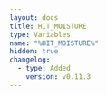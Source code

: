 ```yaml
---
layout: docs
title: HIT_MOISTURE
type: Variables
name: "%HIT_MOISTURE%"
hidden: true
changelog:
  - type: Added
    version: v0.11.3
---
```

